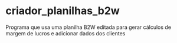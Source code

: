 # criador_planilhas_b2w
Programa que usa uma planilha B2W editada para gerar cálculos de margem de lucros e adicionar dados dos clientes
